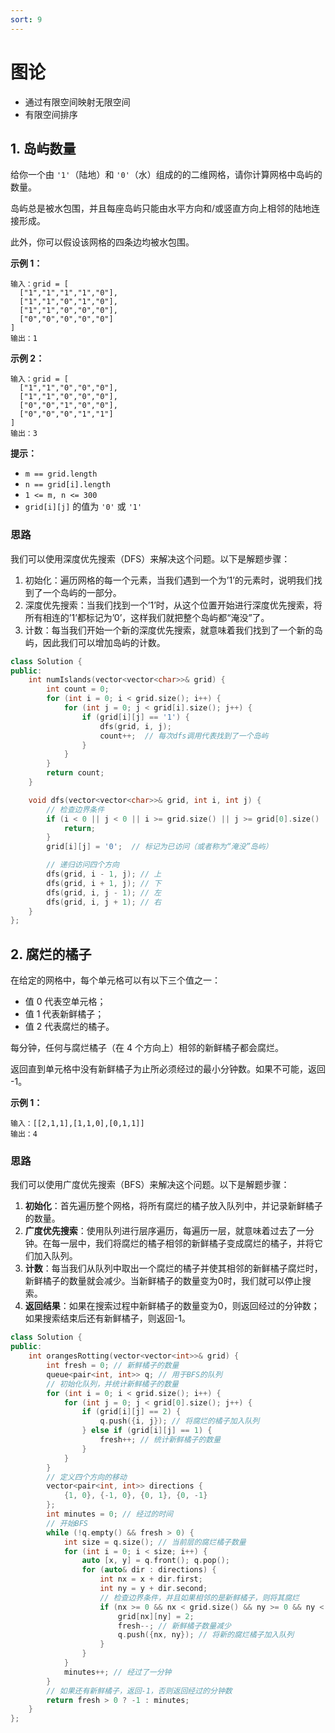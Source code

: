 ```yaml
---
sort: 9
---
```


# 图论

- 通过有限空间映射无限空间
- 有限空间排序

## 1. 岛屿数量

给你一个由 `'1'`（陆地）和 `'0'`（水）组成的的二维网格，请你计算网格中岛屿的数量。

岛屿总是被水包围，并且每座岛屿只能由水平方向和/或竖直方向上相邻的陆地连接形成。

此外，你可以假设该网格的四条边均被水包围。

**示例 1：**

```
输入：grid = [
  ["1","1","1","1","0"],
  ["1","1","0","1","0"],
  ["1","1","0","0","0"],
  ["0","0","0","0","0"]
]
输出：1
```

**示例 2：**

```
输入：grid = [
  ["1","1","0","0","0"],
  ["1","1","0","0","0"],
  ["0","0","1","0","0"],
  ["0","0","0","1","1"]
]
输出：3
```

**提示：**

-   `m == grid.length`
-   `n == grid[i].length`
-   `1 <= m, n <= 300`
-   `grid[i][j]` 的值为 `'0'` 或 `'1'`

### 思路

我们可以使用深度优先搜索（DFS）来解决这个问题。以下是解题步骤：
1. 初始化：遍历网格的每一个元素，当我们遇到一个为’1’的元素时，说明我们找到了一个岛屿的一部分。
2. 深度优先搜索：当我们找到一个’1’时，从这个位置开始进行深度优先搜索，将所有相连的’1’都标记为’0’，这样我们就把整个岛屿都“淹没”了。
3. 计数：每当我们开始一个新的深度优先搜索，就意味着我们找到了一个新的岛屿，因此我们可以增加岛屿的计数。

```cpp
class Solution {
public:
    int numIslands(vector<vector<char>>& grid) {
        int count = 0;
        for (int i = 0; i < grid.size(); i++) {
            for (int j = 0; j < grid[i].size(); j++) {
                if (grid[i][j] == '1') {
                    dfs(grid, i, j);
                    count++;  // 每次dfs调用代表找到了一个岛屿
                }
            }
        }
        return count;
    }

    void dfs(vector<vector<char>>& grid, int i, int j) {
        // 检查边界条件
        if (i < 0 || j < 0 || i >= grid.size() || j >= grid[0].size() || grid[i][j] == '0') {
            return;
        }
        grid[i][j] = '0';  // 标记为已访问（或者称为“淹没”岛屿）

        // 递归访问四个方向
        dfs(grid, i - 1, j); // 上
        dfs(grid, i + 1, j); // 下
        dfs(grid, i, j - 1); // 左
        dfs(grid, i, j + 1); // 右
    }
};
```

## 2. 腐烂的橘子

在给定的网格中，每个单元格可以有以下三个值之一：
- 值 0 代表空单元格；
- 值 1 代表新鲜橘子；
- 值 2 代表腐烂的橘子。

每分钟，任何与腐烂橘子（在 4 个方向上）相邻的新鲜橘子都会腐烂。

返回直到单元格中没有新鲜橘子为止所必须经过的最小分钟数。如果不可能，返回 -1。

**示例 1：**
```
输入：[[2,1,1],[1,1,0],[0,1,1]]
输出：4
```
### 思路
我们可以使用广度优先搜索（BFS）来解决这个问题。以下是解题步骤：
1. **初始化**：首先遍历整个网格，将所有腐烂的橘子放入队列中，并记录新鲜橘子的数量。
2. **广度优先搜索**：使用队列进行层序遍历，每遍历一层，就意味着过去了一分钟。在每一层中，我们将腐烂的橘子相邻的新鲜橘子变成腐烂的橘子，并将它们加入队列。
3. **计数**：每当我们从队列中取出一个腐烂的橘子并使其相邻的新鲜橘子腐烂时，新鲜橘子的数量就会减少。当新鲜橘子的数量变为0时，我们就可以停止搜索。
4. **返回结果**：如果在搜索过程中新鲜橘子的数量变为0，则返回经过的分钟数；如果搜索结束后还有新鲜橘子，则返回-1。

```cpp
class Solution {
public:
    int orangesRotting(vector<vector<int>>& grid) {
        int fresh = 0; // 新鲜橘子的数量
        queue<pair<int, int>> q; // 用于BFS的队列
        // 初始化队列，并统计新鲜橘子的数量
        for (int i = 0; i < grid.size(); i++) {
            for (int j = 0; j < grid[0].size(); j++) {
                if (grid[i][j] == 2) {
                    q.push({i, j}); // 将腐烂的橘子加入队列
                } else if (grid[i][j] == 1) {
                    fresh++; // 统计新鲜橘子的数量
                }
            }
        }
        // 定义四个方向的移动
        vector<pair<int, int>> directions {
            {1, 0}, {-1, 0}, {0, 1}, {0, -1}
        };
        int minutes = 0; // 经过的时间
        // 开始BFS
        while (!q.empty() && fresh > 0) {
            int size = q.size(); // 当前层的腐烂橘子数量
            for (int i = 0; i < size; i++) {
                auto [x, y] = q.front(); q.pop();
                for (auto& dir : directions) {
                    int nx = x + dir.first;
                    int ny = y + dir.second;
                    // 检查边界条件，并且如果相邻的是新鲜橘子，则将其腐烂
                    if (nx >= 0 && nx < grid.size() && ny >= 0 && ny < grid[0].size() && grid[nx][ny] == 1) {
                        grid[nx][ny] = 2;
                        fresh--; // 新鲜橘子数量减少
                        q.push({nx, ny}); // 将新的腐烂橘子加入队列
                    }
                }
            }
            minutes++; // 经过了一分钟
        }
        // 如果还有新鲜橘子，返回-1，否则返回经过的分钟数
        return fresh > 0 ? -1 : minutes;
    }
};
```
